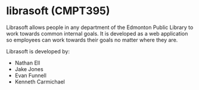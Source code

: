 # librasoft (CMPT395)

Librasoft allows people in any department of the Edmonton Public Library to work towards common internal goals. It is developed as a web application so employees can work towards their goals no matter where they are.

Librasoft is developed by:

 - Nathan Ell
 - Jake Jones
 - Evan Funnell
 - Kenneth Carmichael

